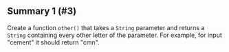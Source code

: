 ## Summary 1 (#3)

Create a function `other()` that takes a `String` parameter and returns a
`String` containing every other letter of the parameter. For example, for
input "cement" it should return "cmn".